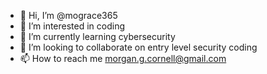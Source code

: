 - 👋 Hi, I’m @mograce365
- 👀 I’m interested in coding
- 🌱 I’m currently learning cybersecurity
- 💞️ I’m looking to collaborate on entry level security coding
- 📫 How to reach me morgan.g.cornell@gmail.com

<!---
mograce365/mograce365 is a ✨ special ✨ repository because its `README.md` (this file) appears on your GitHub profile.
You can click the Preview link to take a look at your changes.
--->

